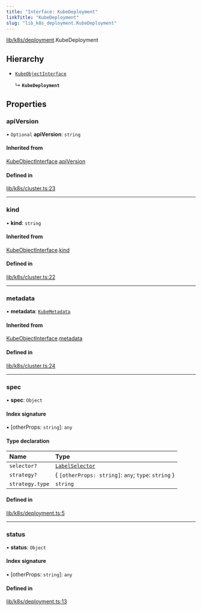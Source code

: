 ```yaml
---
title: "Interface: KubeDeployment"
linkTitle: "KubeDeployment"
slug: "lib_k8s_deployment.KubeDeployment"
---
```


[lib/k8s/deployment](../modules/lib_k8s_deployment.md).KubeDeployment

## Hierarchy

- [`KubeObjectInterface`](lib_k8s_cluster.KubeObjectInterface.md)

  ↳ **`KubeDeployment`**

## Properties

### apiVersion

• `Optional` **apiVersion**: `string`

#### Inherited from

[KubeObjectInterface](lib_k8s_cluster.KubeObjectInterface.md).[apiVersion](lib_k8s_cluster.KubeObjectInterface.md#apiversion)

#### Defined in

[lib/k8s/cluster.ts:23](https://github.com/kinvolk/headlamp/blob/2fb68817/frontend/src/lib/k8s/cluster.ts#L23)

___

### kind

• **kind**: `string`

#### Inherited from

[KubeObjectInterface](lib_k8s_cluster.KubeObjectInterface.md).[kind](lib_k8s_cluster.KubeObjectInterface.md#kind)

#### Defined in

[lib/k8s/cluster.ts:22](https://github.com/kinvolk/headlamp/blob/2fb68817/frontend/src/lib/k8s/cluster.ts#L22)

___

### metadata

• **metadata**: [`KubeMetadata`](lib_k8s_cluster.KubeMetadata.md)

#### Inherited from

[KubeObjectInterface](lib_k8s_cluster.KubeObjectInterface.md).[metadata](lib_k8s_cluster.KubeObjectInterface.md#metadata)

#### Defined in

[lib/k8s/cluster.ts:24](https://github.com/kinvolk/headlamp/blob/2fb68817/frontend/src/lib/k8s/cluster.ts#L24)

___

### spec

• **spec**: `Object`

#### Index signature

▪ [otherProps: `string`]: `any`

#### Type declaration

| Name | Type |
| :------ | :------ |
| `selector?` | [`LabelSelector`](lib_k8s_cluster.LabelSelector.md) |
| `strategy?` | { `[otherProps: string]`: `any`; `type`: `string`  } |
| `strategy.type` | `string` |

#### Defined in

[lib/k8s/deployment.ts:5](https://github.com/kinvolk/headlamp/blob/2fb68817/frontend/src/lib/k8s/deployment.ts#L5)

___

### status

• **status**: `Object`

#### Index signature

▪ [otherProps: `string`]: `any`

#### Defined in

[lib/k8s/deployment.ts:13](https://github.com/kinvolk/headlamp/blob/2fb68817/frontend/src/lib/k8s/deployment.ts#L13)
